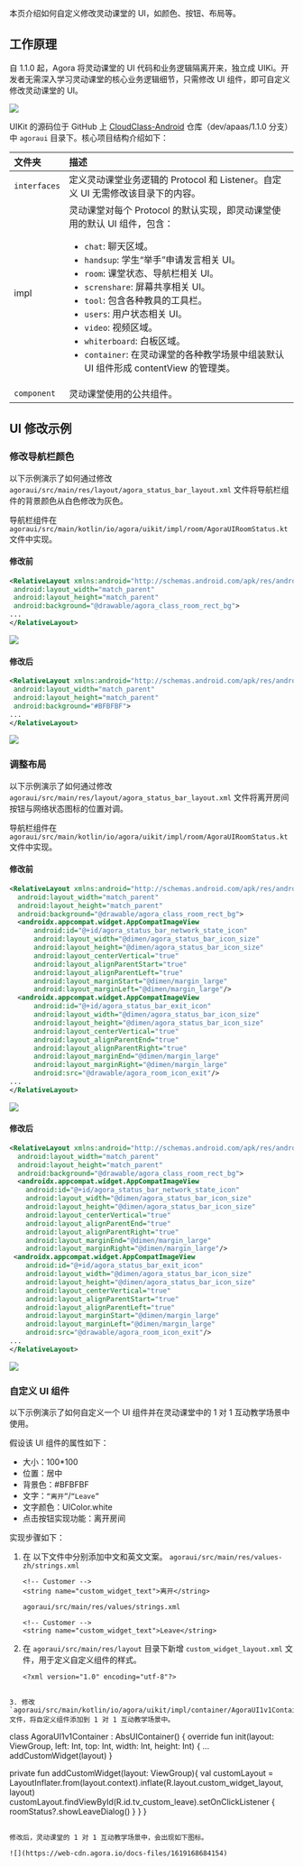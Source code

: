 本页介绍如何自定义修改灵动课堂的 UI，如颜色、按钮、布局等。

## 工作原理

自 1.1.0 起，Agora 将灵动课堂的 UI 代码和业务逻辑隔离开来，独立成 UIKi。开发者无需深入学习灵动课堂的核心业务逻辑细节，只需修改 UI 组件，即可自定义修改灵动课堂的 UI。

![](https://web-cdn.agora.io/docs-files/1619168618104)

UIKit 的源码位于 GitHub 上 [CloudClass-Android](https://github.com/AgoraIO-Community/CloudClass-Android) 仓库（dev/apaas/1.1.0 分支）中 `agoraui` 目录下。核心项目结构介绍如下：

| 文件夹       | 描述                                                         |
| :----------- | :----------------------------------------------------------- |
| `interfaces` | 定义灵动课堂业务逻辑的 Protocol 和 Listener。自定义 UI 无需修改该目录下的内容。 |
| impl         | 灵动课堂对每个 Protocol 的默认实现，即灵动课堂使用的默认 UI 组件，包含：<ul><li>`chat`: 聊天区域。</li><li>`handsup`: 学生“举手”申请发言相关 UI。</li><li>`room`: 课堂状态、导航栏相关 UI。</li><li>`screnshare`: 屏幕共享相关 UI。</li><li>`tool`: 包含各种教具的工具栏。</li><li>`users`: 用户状态相关 UI。</li><li>`video`: 视频区域。</li><li>`whiterboard`: 白板区域。</li><li>`container`: 在灵动课堂的各种教学场景中组装默认 UI 组件形成 contentView 的管理类。</ul> |
| `component`  | 灵动课堂使用的公共组件。                                     |

## UI 修改示例

### 修改导航栏颜色

以下示例演示了如何通过修改 `agoraui/src/main/res/layout/agora_status_bar_layout.xml` 文件将导航栏组件的背景颜色从白色修改为灰色。

<div class="alert info">导航栏组件在 <code>agoraui/src/main/kotlin/io/agora/uikit/impl/room/AgoraUIRoomStatus.kt</code> 文件中实现。</div>

#### 修改前

```xml
<RelativeLayout xmlns:android="http://schemas.android.com/apk/res/android"
 android:layout_width="match_parent"
 android:layout_height="match_parent"
 android:background="@drawable/agora_class_room_rect_bg">
...
</RelativeLayout>
```

![](https://web-cdn.agora.io/docs-files/1619168631686)

#### 修改后

```xml
<RelativeLayout xmlns:android="http://schemas.android.com/apk/res/android"
 android:layout_width="match_parent"
 android:layout_height="match_parent"
 android:background="#BFBFBF">
...
</RelativeLayout>
```

![](https://web-cdn.agora.io/docs-files/1619168642141)

### 调整布局

以下示例演示了如何通过修改 `agoraui/src/main/res/layout/agora_status_bar_layout.xml` 文件将离开房间按钮与网络状态图标的位置对调。

<div class="alert info">导航栏组件在 <code>agoraui/src/main/kotlin/io/agora/uikit/impl/room/AgoraUIRoomStatus.kt</code> 文件中实现。</div>

#### 修改前

```xml
<RelativeLayout xmlns:android="http://schemas.android.com/apk/res/android"
  android:layout_width="match_parent"
  android:layout_height="match_parent"
  android:background="@drawable/agora_class_room_rect_bg">
  <androidx.appcompat.widget.AppCompatImageView
      android:id="@+id/agora_status_bar_network_state_icon"
      android:layout_width="@dimen/agora_status_bar_icon_size"
      android:layout_height="@dimen/agora_status_bar_icon_size"
      android:layout_centerVertical="true"
      android:layout_alignParentStart="true"
      android:layout_alignParentLeft="true"
      android:layout_marginStart="@dimen/margin_large"
      android:layout_marginLeft="@dimen/margin_large"/>
  <androidx.appcompat.widget.AppCompatImageView
      android:id="@+id/agora_status_bar_exit_icon"
      android:layout_width="@dimen/agora_status_bar_icon_size"
      android:layout_height="@dimen/agora_status_bar_icon_size"
      android:layout_centerVertical="true"
      android:layout_alignParentEnd="true"
      android:layout_alignParentRight="true"
      android:layout_marginEnd="@dimen/margin_large"
      android:layout_marginRight="@dimen/margin_large"
      android:src="@drawable/agora_room_icon_exit"/>
...
</RelativeLayout>
```

![](https://web-cdn.agora.io/docs-files/1619168654208)

#### 修改后

```xml
<RelativeLayout xmlns:android="http://schemas.android.com/apk/res/android"
  android:layout_width="match_parent"
  android:layout_height="match_parent"
  android:background="@drawable/agora_class_room_rect_bg">
  <androidx.appcompat.widget.AppCompatImageView
    android:id="@+id/agora_status_bar_network_state_icon"
    android:layout_width="@dimen/agora_status_bar_icon_size"
    android:layout_height="@dimen/agora_status_bar_icon_size"
    android:layout_centerVertical="true"
    android:layout_alignParentEnd="true"
    android:layout_alignParentRight="true"
    android:layout_marginEnd="@dimen/margin_large"
    android:layout_marginRight="@dimen/margin_large"/>
 <androidx.appcompat.widget.AppCompatImageView
    android:id="@+id/agora_status_bar_exit_icon"
    android:layout_width="@dimen/agora_status_bar_icon_size"
    android:layout_height="@dimen/agora_status_bar_icon_size"
    android:layout_centerVertical="true"
    android:layout_alignParentStart="true"
    android:layout_alignParentLeft="true"
    android:layout_marginStart="@dimen/margin_large"
    android:layout_marginLeft="@dimen/margin_large"
    android:src="@drawable/agora_room_icon_exit"/>
...
</RelativeLayout>
```

![](https://web-cdn.agora.io/docs-files/1619168663484)

### 自定义 UI 组件

以下示例演示了如何自定义一个 UI 组件并在灵动课堂中的 1 对 1 互动教学场景中使用。

 假设该 UI 组件的属性如下：

- 大小：100*100
- 位置：居中
- 背景色：#BFBFBF
- 文字：`“离开”`/`“Leave”`
- 文字颜色：UIColor.white
- 点击按钮实现功能：离开房间

实现步骤如下：

1. 在 以下文件中分别添加中文和英文文案。
   `agoraui/src/main/res/values-zh/strings.xml`
   
   ```
   <!-- Customer -->
   <string name="custom_widget_text">离开</string>
   ```
   `agoraui/src/main/res/values/strings.xml`
   
   ```
   <!-- Customer -->
   <string name="custom_widget_text">Leave</string>
   ```

2. 在 `agoraui/src/main/res/layout` 目录下新增 `custom_widget_layout.xml` 文件，用于定义自定义组件的样式。
   ```
   <?xml version="1.0" encoding="utf-8"?>
<FrameLayout
 xmlns:android="http://schemas.android.com/apk/res/android"
 android:layout_width="match_parent"
 android:layout_height="match_parent">
 <TextView
 android:id="@+id/tv_custom_leave"
 android:layout_width="100dp"
 android:layout_height="100dp"
 android:background="#BFBFBF"
 android:textColor="@android:color/white"
 android:gravity="center"
 android:layout_gravity="center"
 android:text="@string/custom_widget_text"/>
</FrameLayout>
   ```

3. 修改 `agoraui/src/main/kotlin/io/agora/uikit/impl/container/AgoraUI1v1Container.kt` 文件，将自定义组件添加到 1 对 1 互动教学场景中。

   ```
 class AgoraUI1v1Container : AbsUIContainer() {
 override fun init(layout: ViewGroup, left: Int, top: Int, width: Int, height: Int) {
 ...
 addCustomWidget(layout)
 }

 private fun addCustomWidget(layout: ViewGroup){
 val customLayout = LayoutInflater.from(layout.context).inflate(R.layout.custom_widget_layout, layout)
 customLayout.findViewById<TextView>(R.id.tv_custom_leave).setOnClickListener {
 roomStatus?.showLeaveDialog()
 }
 }
}
   ```

   修改后，灵动课堂的 1 对 1 互动教学场景中，会出现如下图标。

   ![](https://web-cdn.agora.io/docs-files/1619168684154)